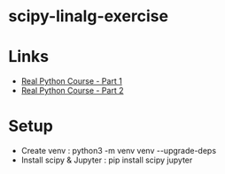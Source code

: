 # scipy-linalg-exercise

# Links
- [Real Python Course - Part 1](https://realpython.com/python-scipy-linalg/)
- [Real Python Course - Part 2](https://realpython.com/python-linear-algebra/)

# Setup
- Create venv :  python3 -m venv venv --upgrade-deps
- Install scipy & Jupyter : pip install scipy jupyter
